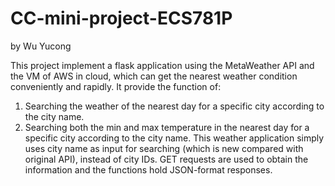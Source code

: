 # CC-mini-project-ECS781P
by Wu Yucong

This project implement a flask application using the MetaWeather API and the VM of AWS in cloud, which can get the nearest weather condition conveniently and rapidly. It provide the function of:
1. Searching the weather of the nearest day for a specific city according to the city name.
1. Searching both the min and max temperature in the nearest day for a specific city according to the city name.
This weather application simply uses city name as input for searching (which is new compared with original API), instead of city IDs. GET requests are used to obtain the information and the functions hold JSON-format responses.

